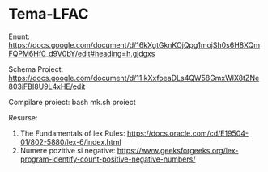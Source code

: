 # Tema-LFAC
Enunt: https://docs.google.com/document/d/16kXgtGknKOjQpg1mojSh0s6H8XQmFQPM6Hf0_d9V0bY/edit#heading=h.gjdgxs

Schema Proiect: https://docs.google.com/document/d/11IkXxfoeaDLs4QW58GmxWlX8tZNe803iFBI8U9L4xHE/edit

Compilare proiect: 
bash mk.sh proiect


Resurse:

1) The Fundamentals of lex Rules: https://docs.oracle.com/cd/E19504-01/802-5880/lex-6/index.html
2) Numere pozitive si negative: https://www.geeksforgeeks.org/lex-program-identify-count-positive-negative-numbers/
